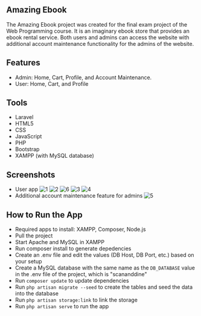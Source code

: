 ## Amazing Ebook

The Amazing Ebook project was created for the final exam project of the Web Programming course. It is an imaginary ebook store that provides an ebook rental service. Both users and admins can access the website with additional account maintenance functionality for the admins of the website. 


## Features

- Admin: Home, Cart, Profile, and Account Maintenance.
- User: Home, Cart, and Profile


## Tools

- Laravel
- HTML5
- CSS
- JavaScript
- PHP
- Bootstrap
- XAMPP (with MySQL database)


## Screenshots

- User app
![1](https://user-images.githubusercontent.com/79920236/170663331-e37cc21d-96ae-4e8f-bdf7-e579257490aa.png)
![2](https://user-images.githubusercontent.com/79920236/170663319-293be6d3-a7d5-4280-bf66-9d1d0a498527.png)
![6](https://user-images.githubusercontent.com/79920236/170663353-a99491d6-85e9-4698-99ff-d942953585ea.png)
![3](https://user-images.githubusercontent.com/79920236/170663381-96a78dbb-48a5-4a73-ab22-2b284ecc9508.png)
![4](https://user-images.githubusercontent.com/79920236/170663389-4e9d7806-955e-417d-8f4d-863c9643d024.png)
- Additional account maintenance feature for admins
![5](https://user-images.githubusercontent.com/79920236/170663376-9032a252-baf9-4685-900b-f12907de1d5b.png)


## How to Run the App

- Required apps to install: XAMPP, Composer, Node.js
- Pull the project
- Start Apache and MySQL in XAMPP
- Run composer install to generate depedencies
- Create an .env file and edit the values (DB Host, DB Port, etc.) based on your setup
- Create a MySQL database with the same name as the ```DB_DATABASE``` value in the .env file of the project, which is "scananddine"
- Run ```composer update``` to update dependencies
- Run ```php artisan migrate --seed``` to create the tables and seed the data into the database
- Run ```php artisan storage:link``` to link the storage
- Run ```php artisan serve``` to run the app
